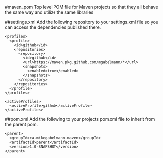 #maven_pom
Top level POM file for Maven projects so that they all behave the same way and utilize the same libraries

##settings.xml
Add the following repository to your settings.xml file so you can access the dependencies published there.

    <profiles>
      <profile>
        <id>github</id>
        <repositories>
          <repository>
            <id>github</id>
            <url>https://maven.pkg.github.com/mgabelmann/*</url>
            <snapshots>
              <enabled>true</enabled>
            </snapshots>
          </repository>
        </repositories>
      </profile>
    </profiles>
    
    <activeProfiles>
      <activeProfile>github</activeProfile>
    </activeProfiles>
    
##pom.xml
Add the following to your projects pom.xml file to inherit from the parent pom.
    
    <parent>
      <groupId>ca.mikegabelmann.maven</groupId>
      <artifactId>parent</artifactId>
      <version>1.0-SNAPSHOT</version>
    </parent>

